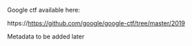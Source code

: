 Google ctf available here: 

https://https://github.com/google/google-ctf/tree/master/2019

Metadata to be added later
